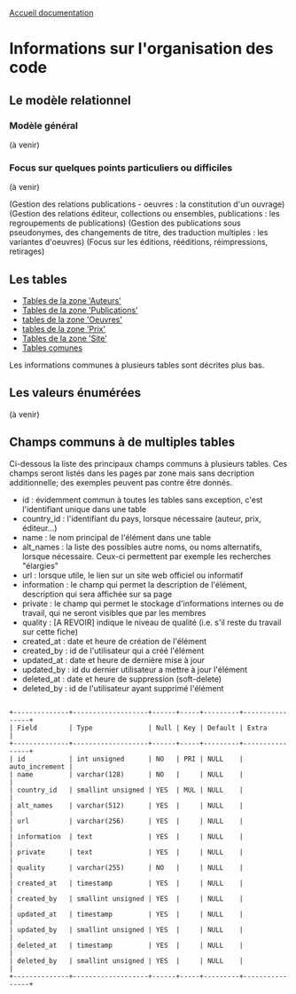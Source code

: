 [Accueil documentation](1_welcome.md)

# Informations sur l'organisation des code

## Le modèle relationnel

### Modèle général

(à venir)

### Focus sur quelques points particuliers ou difficiles

(à venir)

(Gestion des relations publications - oeuvres : la constitution d'un ouvrage)
(Gestion des relations éditeur, collections ou ensembles, publications : les regroupements de publications)
(Gestion des publications sous pseudonymes, des changements de titre, des traduction multiples : les variantes d'oeuvres)
(Focus sur les éditions, rééditions, réimpressions, retirages)

## Les tables

- [Tables de la zone 'Auteurs'](4_1_auteurs.md)
- [Tables de la zone 'Publications'](4_2_publications.md)
- [tables de la zone 'Oeuvres'](4_3_oeuvres.md)
- [tables de la zone 'Prix'](4_4_prix.md)
- [Tables de la zone 'Site'](4_5_site.md)
- [Tables comunes](4_6_communs.md)

Les informations communes à plusieurs tables sont décrites plus bas.

## Les valeurs énumérées

(à venir)

## Champs communs à de multiples tables

Ci-dessous la liste des principaux champs communs à plusieurs tables. Ces champs seront listés dans les pages par zone mais sans decription additionnelle; des exemples peuvent pas contre être donnés.

- id : évidemment commun à toutes les tables sans exception, c'est l'identifiant unique dans une table
- country_id : l'identifiant du pays, lorsque nécessaire (auteur, prix, éditeur...)
- name : le nom principal de l'élément dans une table
- alt_names : la liste des possibles autre noms, ou noms alternatifs, lorsque nécessaire. Ceux-ci permettent par exemple les recherches "élargies"
- url : lorsque utile, le lien sur un site web officiel ou informatif
- information : le champ qui permet la description de l'élément, description qui sera affichée sur sa page
- private : le champ qui permet le stockage d'informations internes ou de travail, qui ne seront visibles que par les membres
- quality : [A REVOIR] indique le niveau de qualité (i.e. s'il reste du travail sur cette fiche)
- created_at : date et heure de création de l'élément
- created_by : id de l'utilisateur qui a créé l'élément
- updated_at : date et heure de dernière mise à jour
- updated_by : id du dernier utilisateur a mettre à jour l'élément
- deleted_at : date et heure de suppression (soft-delete)
- deleted_by : id de l'utilisateur ayant supprimé l'élément

<code>
+--------------+-------------------+------+-----+---------+----------------+
| Field        | Type              | Null | Key | Default | Extra          |
+--------------+-------------------+------+-----+---------+----------------+
| id           | int unsigned      | NO   | PRI | NULL    | auto_increment |
| name         | varchar(128)      | NO   |     | NULL    |                |
| country_id   | smallint unsigned | YES  | MUL | NULL    |                |
| alt_names    | varchar(512)      | YES  |     | NULL    |                |
| url          | varchar(256)      | YES  |     | NULL    |                |
| information  | text              | YES  |     | NULL    |                |
| private      | text              | YES  |     | NULL    |                |
| quality      | varchar(255)      | NO   |     | NULL    |                |
| created_at   | timestamp         | YES  |     | NULL    |                |
| created_by   | smallint unsigned | YES  |     | NULL    |                |
| updated_at   | timestamp         | YES  |     | NULL    |                |
| updated_by   | smallint unsigned | YES  |     | NULL    |                |
| deleted_at   | timestamp         | YES  |     | NULL    |                |
| deleted_by   | smallint unsigned | YES  |     | NULL    |                |
+--------------+-------------------+------+-----+---------+----------------+
</code>
